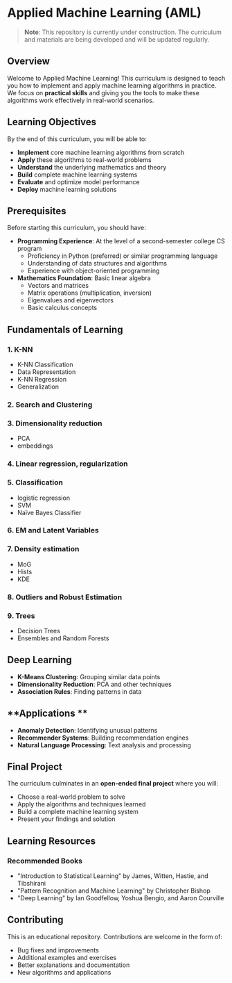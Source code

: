 # Applied Machine Learning (AML)

> **Note**: This repository is currently under construction. The curriculum and materials are being developed and will be updated regularly.

## Overview

Welcome to Applied Machine Learning! This curriculum is designed to teach you how to implement and apply machine learning algorithms in practice. We focus on **practical skills** and giving you the tools to make these algorithms work effectively in real-world scenarios.

## Learning Objectives

By the end of this curriculum, you will be able to:

- **Implement** core machine learning algorithms from scratch
- **Apply** these algorithms to real-world problems
- **Understand** the underlying mathematics and theory
- **Build** complete machine learning systems
- **Evaluate** and optimize model performance
- **Deploy** machine learning solutions

## Prerequisites

Before starting this curriculum, you should have:

- **Programming Experience**: At the level of a second-semester college CS program
  - Proficiency in Python (preferred) or similar programming language
  - Understanding of data structures and algorithms
  - Experience with object-oriented programming
- **Mathematics Foundation**: Basic linear algebra
  - Vectors and matrices
  - Matrix operations (multiplication, inversion)
  - Eigenvalues and eigenvectors
  - Basic calculus concepts

## **Fundamentals of Learning**

### 1. K-NN
- K-NN Classification
- Data Representation
- K-NN Regression
- Generalization

### 2. Search and Clustering

### 3. Dimensionality reduction
- PCA
- embeddings

### 4. Linear regression, regularization

### 5. Classification
- logistic regression
- SVM
- Naïve Bayes Classifier

### 6. EM and Latent Variables

### 7. Density estimation
- MoG
- Hists
- KDE

### 8. Outliers and Robust Estimation

### 9. Trees
- Decision Trees
- Ensembles and Random Forests 

## **Deep Learning**
- **K-Means Clustering**: Grouping similar data points
- **Dimensionality Reduction**: PCA and other techniques
- **Association Rules**: Finding patterns in data

## **Applications **
- **Anomaly Detection**: Identifying unusual patterns
- **Recommender Systems**: Building recommendation engines
- **Natural Language Processing**: Text analysis and processing

## Final Project

The curriculum culminates in an **open-ended final project** where you will:

- Choose a real-world problem to solve
- Apply the algorithms and techniques learned
- Build a complete machine learning system
- Present your findings and solution

## Learning Resources

### Recommended Books
- "Introduction to Statistical Learning" by James, Witten, Hastie, and Tibshirani
- "Pattern Recognition and Machine Learning" by Christopher Bishop
- "Deep Learning" by Ian Goodfellow, Yoshua Bengio, and Aaron Courville

## Contributing

This is an educational repository. Contributions are welcome in the form of:

- Bug fixes and improvements
- Additional examples and exercises
- Better explanations and documentation
- New algorithms and applications